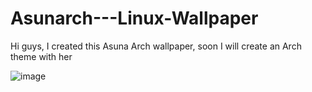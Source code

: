 # Asunarch---Linux-Wallpaper
Hi guys, I created this Asuna Arch wallpaper, soon I will create an Arch theme with her

![image](https://github.com/user-attachments/assets/6f114865-ba8b-494c-9e4d-9fca3d5ca22f)

